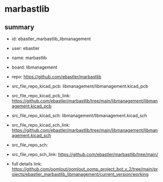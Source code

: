 # marbastlib
 
## summary 
* id: ebastler_marbastlib_libmanagement
* user: ebastler
* name: marbastlib
* board: libmanagement
* repo: https://github.com/ebastler/marbastlib
* src_file_repo_kicad_pcb: libmanagement/libmanagement.kicad_pcb
* src_file_repo_kicad_pcb_link: https://github.com/ebastler/marbastlib/tree/main/libmanagement/libmanagement.kicad_pcb
* src_file_repo_kicad_sch: libmanagement/libmanagement.kicad_sch
* src_file_repo_kicad_sch_link: https://github.com/ebastler/marbastlib/tree/main/libmanagement/libmanagement.kicad_sch

* src_file_repo_sch: 
* src_file_repo_sch_link: https://github.com/ebastler/marbastlib/tree/main/
* full details link: https://github.com/oomlout/oomlout_oomp_project_bot_v_2/tree/main/projects/ebastler_marbastlib_libmanagement/current_version/working  







